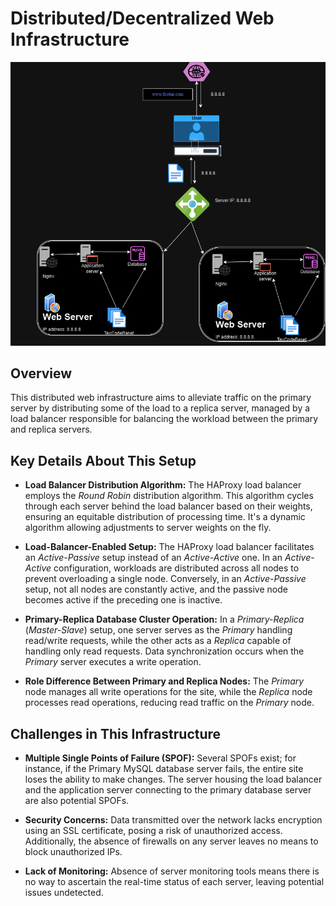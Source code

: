# Distributed/Decentralized Web Infrastructure

![Illustration of a distributed web infrastructure](1-distributed_web_infrastructure.png)


## Overview

This distributed web infrastructure aims to alleviate traffic on the primary server by distributing some of the load to a replica server, managed by a load balancer responsible for balancing the workload between the primary and replica servers.

## Key Details About This Setup

+ **Load Balancer Distribution Algorithm:** The HAProxy load balancer employs the *Round Robin* distribution algorithm. This algorithm cycles through each server behind the load balancer based on their weights, ensuring an equitable distribution of processing time. It's a dynamic algorithm allowing adjustments to server weights on the fly.

+ **Load-Balancer-Enabled Setup:** The HAProxy load balancer facilitates an *Active-Passive* setup instead of an *Active-Active* one. In an *Active-Active* configuration, workloads are distributed across all nodes to prevent overloading a single node. Conversely, in an *Active-Passive* setup, not all nodes are constantly active, and the passive node becomes active if the preceding one is inactive.

+ **Primary-Replica Database Cluster Operation:** In a *Primary-Replica* (*Master-Slave*) setup, one server serves as the *Primary* handling read/write requests, while the other acts as a *Replica* capable of handling only read requests. Data synchronization occurs when the *Primary* server executes a write operation.

+ **Role Difference Between Primary and Replica Nodes:** The *Primary* node manages all write operations for the site, while the *Replica* node processes read operations, reducing read traffic on the *Primary* node.

## Challenges in This Infrastructure

+ **Multiple Single Points of Failure (SPOF):** Several SPOFs exist; for instance, if the Primary MySQL database server fails, the entire site loses the ability to make changes. The server housing the load balancer and the application server connecting to the primary database server are also potential SPOFs.

+ **Security Concerns:** Data transmitted over the network lacks encryption using an SSL certificate, posing a risk of unauthorized access. Additionally, the absence of firewalls on any server leaves no means to block unauthorized IPs.

+ **Lack of Monitoring:** Absence of server monitoring tools means there is no way to ascertain the real-time status of each server, leaving potential issues undetected.